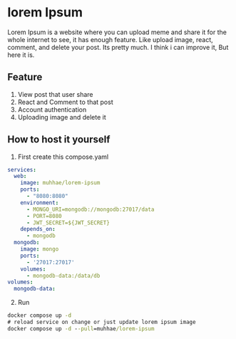 # lorem Ipsum
Lorem Ipsum is a website where you can upload meme and share it for the whole internet to see, it has enough feature. Like upload image, react, comment,
and delete your post. Its pretty much. I think i can improve it, But here it is. 

## Feature
1. View post that user share
2. React and Comment to that post
3. Account authentication
4. Uploading image and delete it

## How to host it yourself
1. First create this compose.yaml
```yaml
services:
  web:
    image: muhhae/lorem-ipsum
    ports:
      - "8080:8080"
    environment:
      - MONGO_URI=mongodb://mongodb:27017/data
      - PORT=8080
      - JWT_SECRET=${JWT_SECRET}
    depends_on:
      - mongodb
  mongodb:
    image: mongo
    ports:
      - '27017:27017'
    volumes:
      - mongodb-data:/data/db
volumes:
  mongodb-data:
```
2. Run 
```cmd 
docker compose up -d
# reload service on change or just update lorem ipsum image
docker compose up -d --pull=muhhae/lorem-ipsum
```


